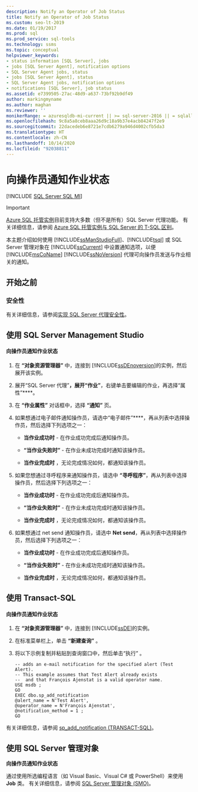 ```yaml
---
description: Notify an Operator of Job Status
title: Notify an Operator of Job Status
ms.custom: seo-lt-2019
ms.date: 01/19/2017
ms.prod: sql
ms.prod_service: sql-tools
ms.technology: ssms
ms.topic: conceptual
helpviewer_keywords:
- status information [SQL Server], jobs
- jobs [SQL Server Agent], notification options
- SQL Server Agent jobs, status
- jobs [SQL Server Agent], status
- SQL Server Agent jobs, notification options
- notifications [SQL Server], job status
ms.assetid: e7399505-27ac-48d9-a637-73bf92b9df49
author: markingmyname
ms.author: maghan
ms.reviewer: ''
monikerRange: = azuresqldb-mi-current || >= sql-server-2016 || = sqlallproducts-allversions
ms.openlocfilehash: 9c8a5a8ceb8aaa26d9c18a9b37e4acb84247f2e9
ms.sourcegitcommit: 22dacedeb6e8721e7cdb6279a946d4002cfb5da3
ms.translationtype: HT
ms.contentlocale: zh-CN
ms.lasthandoff: 10/14/2020
ms.locfileid: "92038811"
---
```

# <a name="notify-an-operator-of-job-status"></a>向操作员通知作业状态
[!INCLUDE [SQL Server SQL MI](../../includes/applies-to-version/sql-asdbmi.md)]

> [!IMPORTANT]  
> [Azure SQL 托管实例](/azure/sql-database/sql-database-managed-instance)目前支持大多数（但不是所有）SQL Server 代理功能。 有关详细信息，请参阅 [Azure SQL 托管实例与 SQL Server 的 T-SQL 区别](/azure/sql-database/sql-database-managed-instance-transact-sql-information#sql-server-agent)。

本主题介绍如何使用 [!INCLUDE[ssManStudioFull](../../includes/ssmanstudiofull-md.md)]、[!INCLUDE[tsql](../../includes/tsql-md.md)] 或 SQL Server 管理对象在 [!INCLUDE[ssCurrent](../../includes/sscurrent-md.md)] 中设置通知选项，以便 [!INCLUDE[msCoName](../../includes/msconame_md.md)] [!INCLUDE[ssNoVersion](../../includes/ssnoversion-md.md)] 代理可向操作员发送与作业相关的通知。  
  
## <a name="before-you-begin"></a><a name="BeforeYouBegin"></a>开始之前  
  
### <a name="security"></a><a name="Security"></a>安全性  
有关详细信息，请参阅[实现 SQL Server 代理安全性](../../ssms/agent/implement-sql-server-agent-security.md)。  
  
## <a name="using-sql-server-management-studio"></a><a name="SSMS"></a>使用 SQL Server Management Studio  
  
#### <a name="to-notify-an-operator-of-job-status"></a>向操作员通知作业状态  
  
1.  在 **“对象资源管理器”** 中，连接到 [!INCLUDE[ssDEnoversion](../../includes/ssdenoversion_md.md)]的实例，然后展开该实例。  
  
2.  展开“SQL Server 代理”****，展开“作业”****，右键单击要编辑的作业，再选择“属性”****。  
  
3.  在 **“作业属性”** 对话框中，选择 **“通知”** 页。  
  
4.  如果想通过电子邮件通知操作员，请选中“电子邮件”****，再从列表中选择操作员，然后选择下列选项之一：  
  
    -   **当作业成功时** - 在作业成功完成后通知操作员。  
  
    -   **“当作业失败时”** - 在作业未成功完成时通知该操作员。  
  
    -   **当作业完成时** ，无论完成情况如何，都通知该操作员。  
  
5.  如果您想通过寻呼程序来通知操作员，请选中 **“寻呼程序”**，再从列表中选择操作员，然后选择下列选项之一：  
  
    -   **当作业成功时** - 在作业成功完成后通知操作员。  
  
    -   **“当作业失败时”** - 在作业未成功完成时通知该操作员。  
  
    -   **当作业完成时** ，无论完成情况如何，都通知该操作员。  
  
6.  如果想通过 net send 通知操作员，请选中 **Net send**，再从列表中选择操作员，然后选择下列选项之一：  
  
    -   **当作业成功时** - 在作业成功完成后通知操作员。  
  
    -   **“当作业失败时”** - 在作业未成功完成时通知该操作员。  
  
    -   **当作业完成时** ，无论完成情况如何，都通知该操作员。  
  
## <a name="using-transact-sql"></a><a name="TSQL"></a>使用 Transact-SQL  
  
#### <a name="to-notify-an-operator-of-job-status"></a>向操作员通知作业状态  
  
1.  在 **“对象资源管理器”** 中，连接到 [!INCLUDE[ssDE](../../includes/ssde_md.md)]的实例。  
  
2.  在标准菜单栏上，单击 **“新建查询”** 。  
  
3.  将以下示例复制并粘贴到查询窗口中，然后单击“执行” 。  
  
    ```  
    -- adds an e-mail notification for the specified alert (Test Alert).  
    -- This example assumes that Test Alert already exists
    --  and that François Ajenstat is a valid operator name.  
    USE msdb ;  
    GO  
    EXEC dbo.sp_add_notification   
    @alert_name = N'Test Alert',   
    @operator_name = N'François Ajenstat',   
    @notification_method = 1 ;  
    GO  
    ```  
  
有关详细信息，请参阅 [sp_add_notification (TRANSACT-SQL)](../../relational-databases/system-stored-procedures/sp-add-notification-transact-sql.md)。  
  
## <a name="using-sql-server-management-objects"></a><a name="SMO"></a>使用 SQL Server 管理对象  
**向操作员通知作业状态**  
  
通过使用所选编程语言（如 Visual Basic、Visual C# 或 PowerShell）来使用 **Job** 类。 有关详细信息，请参阅 [SQL Server 管理对象 (SMO)](../../relational-databases/server-management-objects-smo/sql-server-management-objects-smo-programming-guide.md)。  
